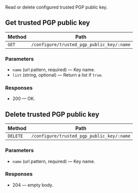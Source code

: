Read or delete configured trusted PGP public key.

## Get trusted PGP public key

| Method | Path |
|--------|------|
| `GET` | `/configure/trusted_pgp_public_key/:name` |

### Parameters

* `name` (url pattern, required) — Key name.
* `list` (string, optional) — Return a list if `true`.

### Responses

* 200 — OK. 


## Delete trusted PGP public key

| Method | Path |
|--------|------|
| `DELETE` | `/configure/trusted_pgp_public_key/:name` |

### Parameters

* `name` (url pattern, required) — Key name.

### Responses

* 204 — empty body.
